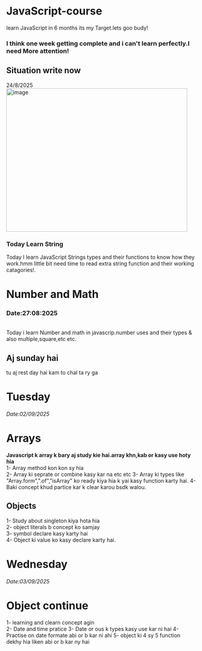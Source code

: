 # JavaScript-course
learn JavaScript in 6 months its my Target.lets goo budy!

 <h3>I think one week getting complete and i can't learn perfectly.I need More attention!</h3>

<h2>Situation write now</h2> 
24/8/2025
<img width="480" height="380" alt="image" src="https://github.com/user-attachments/assets/8a011652-514d-4c8a-b04a-1f69853d9d9a" />

<h3>Today Learn String</h3>
<p>Today I learn JavaScript Strings types and their functions to know how they work.hmm little bit need time to read extra string function and their working catagories!.</p>


# Number and Math
<P>
 <h3>Date:27:08:2025</h3><br>
 Today i learn Number and math in javascrip.number uses and their types & also multiple,square,etc etc.
</P>

<h2>Aj sunday hai</h2>
<p>tu aj rest day hai kam to chal ta ry ga</p>

# Tuesday
<h6>Date:02/09/2025</h6>
<h1>Arrays</h1>
<p><B>Javascript k array k bary aj study kie hai.array khn,kab or kasy use hoty hia</B></br>
1- Array method kon kon sy hia</br>
2- Array ki seprate or combine kasy kar na etc etc
3- Array ki types like "Array.form",".of","isArray" ko ready kiya hia k yai kasy function karty hai.
4- Baki concept khud partice kar k clear karou bsdk walou.
</p>
<h2>Objects </h2>
<p>1- Study about singleton kiya hota hia</br>
 2- object literals b concept ko samjay</br>
 3- symbol declare kasy karty hai</br>
 4- Object ki value ko kasy declare karty hai.
</p>

# Wednesday
<h6>Date:03/09/2025</h6>
<h1>Object continue</h1>
<p>1- learning and clearn concept agin</br>
2- Date and time pratice 
3- Date or ous k types kasy use kar ni hai
4- Practise on date formate abi or b kar ni ahi
5- object ki 4 sy 5 function dekhy hia liken abi or b kar ny hai

 
</p>
